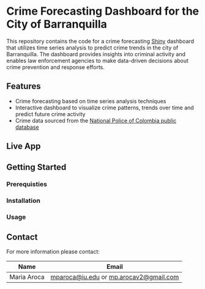 # Crime Forecasting Dashboard for the City of Barranquilla
This repository contains the code for a crime forecasting [Shiny](https://shiny.rstudio.com/) dashboard that utilizes time series analysis to predict crime trends in the city of Barranquilla. The dashboard provides insights into criminal activity and enables law enforcement agencies to make data-driven decisions about crime prevention and response efforts.

## Features
- Crime forecasting based on time series analysis techniques
- Interactive dashboard to visualize crime patterns, trends over time and predict future crime activity
- Crime data sourced from the [National Police of Colombia public database](https://www.policia.gov.co/grupo-informacion-criminalidad/estadistica-delictiva)

## Live App

## Getting Started

### Prerequisties

### Installation

### Usage

## Contact

For more information please contact:  

| Name            |            Email                       |
|-----------------|:--------------------------------------:|
| Maria Aroca     | mparoca@iu.edu or mp.arocav2@gmail.com |